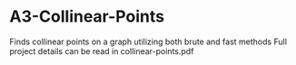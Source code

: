 # A3-Collinear-Points
Finds collinear points on a graph utilizing both brute and fast methods
Full project details can be read in collinear-points.pdf
